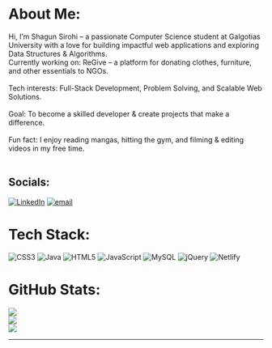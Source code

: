 #  About Me:
Hi, I’m Shagun Sirohi – a passionate Computer Science student at Galgotias University with a love for building impactful web applications and exploring Data Structures & Algorithms.<br>Currently working on: ReGive – a platform for donating clothes, furniture, and other essentials to NGOs.<br><br>Tech interests: Full-Stack Development, Problem Solving, and Scalable Web Solutions.<br><br>Goal: To become a skilled developer & create projects that make a difference.<br><br>Fun fact: I enjoy reading mangas, hitting the gym, and filming & editing videos in my free time.<br><br>


##  Socials:
[![LinkedIn](https://img.shields.io/badge/LinkedIn-%230077B5.svg?logo=linkedin&logoColor=white)](https://linkedin.com/in/https://www.linkedin.com/in/shagun-sirohi-b78b09256) [![email](https://img.shields.io/badge/Email-D14836?logo=gmail&logoColor=white)](mailto:shagunsirohi14@gmail.com) 

#  Tech Stack:
![CSS3](https://img.shields.io/badge/css3-%231572B6.svg?style=plastic&logo=css3&logoColor=white) ![Java](https://img.shields.io/badge/java-%23ED8B00.svg?style=plastic&logo=openjdk&logoColor=white) ![HTML5](https://img.shields.io/badge/html5-%23E34F26.svg?style=plastic&logo=html5&logoColor=white) ![JavaScript](https://img.shields.io/badge/javascript-%23323330.svg?style=plastic&logo=javascript&logoColor=%23F7DF1E) ![MySQL](https://img.shields.io/badge/mysql-4479A1.svg?style=plastic&logo=mysql&logoColor=white) ![jQuery](https://img.shields.io/badge/jquery-%230769AD.svg?style=plastic&logo=jquery&logoColor=white) ![Netlify](https://img.shields.io/badge/netlify-%23000000.svg?style=plastic&logo=netlify&logoColor=#00C7B7)
# GitHub Stats:
![](https://github-readme-stats.vercel.app/api?username=imshagunnn&theme=dark&hide_border=false&include_all_commits=true&count_private=true)<br/>
![](https://nirzak-streak-stats.vercel.app/?user=imshagunnn&theme=dark&hide_border=false)<br/>
![](https://github-readme-stats.vercel.app/api/top-langs/?username=imshagunnn&theme=dark&hide_border=false&include_all_commits=true&count_private=true&layout=compact)

---

<!-- Proudly created with GPRM ( https://gprm.itsvg.in ) -->
